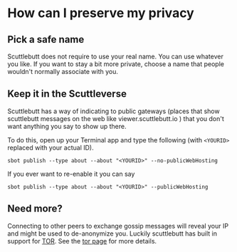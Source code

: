 # How can I preserve my privacy

## Pick a safe name

Scuttlebutt does not require to use your real name. You can use
whatever you like. If you want to stay a bit more private, choose a name that
people wouldn't normally associate with you.

## Keep it in the Scuttleverse

Scuttlebutt has a way of indicating to public gateways (places that show scuttlebutt
messages on the web like viewer.scuttlebutt.io ) that you don't want anything
you say to show up there.

To do this, open up your Terminal app and type the following (with `<YOURID>`
replaced with your actual ID).

```
sbot publish --type about --about "<YOURID>" --no-publicWebHosting
```

If you ever want to re-enable it you can say

```
sbot publish --type about --about "<YOURID>" --publicWebHosting
```

## Need more? 

Connecting to other peers to exchange gossip
messages will reveal your IP and might be used to de-anonymize
you. Luckily scuttlebutt has built in support for
[TOR](https://torproject.org/). See the [tor page](tor.md) for more details.

